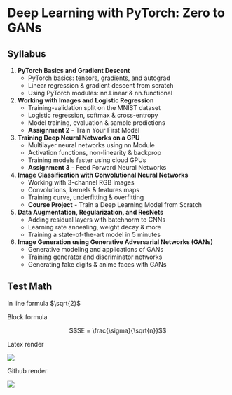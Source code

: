 # Deep Learning with PyTorch: Zero to GANs

## Syllabus

1. **PyTorch Basics and Gradient Descent**
	- PyTorch basics: tensors, gradients, and autograd
	- Linear regression & gradient descent from scratch
	- Using PyTorch modules: nn.Linear & nn.functional
2. **Working with Images and Logistic Regression**
	- Training-validation split on the MNIST dataset
	- Logistic regression, softmax & cross-entropy
	- Model training, evaluation & sample predictions
	- **Assignment 2** - Train Your First Model
3. **Training Deep Neural Networks on a GPU**
	- Multilayer neural networks using nn.Module
	- Activation functions, non-linearity & backprop
	- Training models faster using cloud GPUs
	- **Assignment 3** - Feed Forward Neural Networks
4. **Image Classification with Convolutional Neural Networks**
	- Working with 3-channel RGB images
	- Convolutions, kernels & features maps
	- Training curve, underfitting & overfitting
	- **Course Project** - Train a Deep Learning Model from Scratch
5. **Data Augmentation, Regularization, and ResNets**
	- Adding residual layers with batchnorm to CNNs
	- Learning rate annealing, weight decay & more
	- Training a state-of-the-art model in 5 minutes
6. **Image Generation using Generative Adversarial Networks (GANs)**
	- Generative modeling and applications of GANs
	- Training generator and discriminator networks
	- Generating fake digits & anime faces with GANs
	
## Test Math

In line formula $`\sqrt{2}`$

Block formula

```math
SE = \frac{\sigma}{\sqrt{n}}
```

Latex render

<img src="https://latex.codecogs.com/gif.latex?P%28s%20%7C%20O_t%20%29%3D%5Ctext%20%7B%20Probability%20of%20a%20sensor%20reading%20value%20when%20sleep%20onset%20is%20observed%20at%20a%20time%20bin%20%7D%20t%20" />

Github render

<img src="https://render.githubusercontent.com/render/math?math=e%5E%7Bi%20%5Cpi%7D%20%3D%20-1">